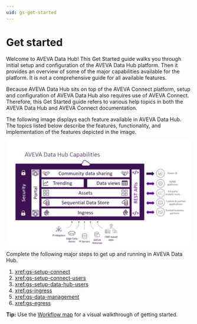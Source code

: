 ```yaml
---
uid: gs-get-started
---
```


# Get started

Welcome to AVEVA Data Hub! This Get Started guide walks you through initial setup and configuration of the AVEVA Data Hub platform. Then it provides an overview of some of the major capabilities available for the platform. It is not a comprehensive guide for all available features.

Because AVEVA Data Hub sits on top of the AVEVA Connect platform, setup and configuration of AVEVA Data Hub also requires use of AVEVA Connect. Therefore, this Get Started guide refers to various help topics in both the AVEVA Data Hub and AVEVA Connect documentation.

The following image displays each feature available in AVEVA Data Hub. The topics listed below describe the features, functionality, and implementation of the features depicted in the image.

![AVEVA Data Hub capabilities: the features available in AVEVA Data Hub](../../_images/aveva-data-hub-capabilities.jpg)

Complete the following major steps to get up and running in AVEVA Data Hub.

1. <xref:gs-setup-connect>
1. <xref:gs-setup-connect-users>
1. <xref:gs-setup-data-hub-users>
1. <xref:gs-ingress>
1. <xref:gs-data-management>
1. <xref:gs-egress>

**Tip:** Use the [Workflow map](https://aveva-dev.zoominsoftware.io/category/adh-get-started) for a visual walkthrough of getting started.
